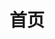 ---
home: true
icon: house
title: 首页
heroImage: logo.png
heroText: 徐工生活指南
tagline: 旨在为徐工在校学生提供必要的生活指南

actions:
  - text: 新生入口
    icon: book
    link: freshman/
    type: primary

  - text: 校边食品调查公示
    icon: fluent:food-24-filled
    link: archived/foodsafety.md
    type: primary

highlights:
  - features:
      - title: 测试占位符
        icon: clipboard-check
        details: 测试占位符
        link: 测试占位符

      - title: 测试占位符
        icon: clipboard-check
        details: 测试占位符
        link: 测试占位符

      - title: 测试占位符
        icon: clipboard-check
        details: 测试占位符
        link: 测试占位符

      - title: 测试占位符
        icon: clipboard-check
        details: 测试占位符
        link: 测试占位符
        
      - title: 测试占位符
        icon: clipboard-check
        details: 测试占位符
        link: 测试占位符

      - title: 测试占位符
        icon: clipboard-check
        details: 测试占位符
        link: 测试占位符
---